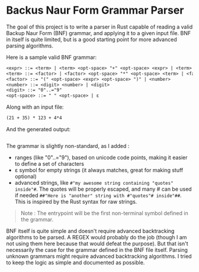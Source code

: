 # Backus Naur Form Grammar Parser

The goal of this project is to write a parser in Rust capable of reading a valid Backup Naur Form (BNF) grammar, and applying it to a given input file. BNF in itself is quite limited, but is a good starting point for more advanced parsing algorithms.

Here is a sample valid BNF grammar:

```txt
<expr> ::= <term> | <term> <opt-space> "+" <opt-space> <expr> | <term> <opt-space> "-" <opt-space> <expr>
<term> ::= <factor> | <factor> <opt-space> "*" <opt-space> <term> | <factor> <opt-space> "/" <opt-space> <term>
<factor> ::= "(" <opt-space> <expr> <opt-space> ")" | <number>
<number> ::= <digit> <number> | <digit>
<digit> ::= "0"..="9"
<opt-space> ::= " " <opt-space> | ε
```

Along with an input file:
```txt
(21 + 35) * 123 + 4*4
```

And the generated output:
```txt

```

The grammar is slightly non-standard, as I added :
- ranges (like "0"..="9"), based on unicode code points, making it easier to define a set of characters
- ε symbol for empty strings (it always matches, great for making stuff optional)
- advanced strings, like `#"my awesome string containing "quotes" inside"#`. The quotes will be properly escaped, and many # can be used if needed `##"Here is "another" string with #"quotes"# inside"##`. This is inspired by the Rust syntax for raw strings.

> Note : The entrypoint will be the first non-terminal symbol defined in the grammar.

BNF itself is quite simple and doesn't require advanced backtracking algorithms to be parsed. A REGEX would probably do the job (though I am not using them here because that would defeat the purpose). But that isn't necessarily the case for the grammar defined in the BNF file itself. Parsing unknown grammars might require advanced backtracking algorithms. I tried to keep the logic as simple and documented as possible.